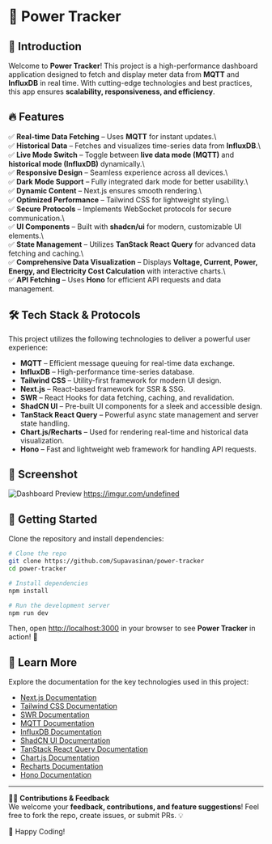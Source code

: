 # 🚀 Power Tracker

## 📌 Introduction

Welcome to **Power Tracker**! This project is a high-performance dashboard application designed to fetch and display meter data from **MQTT** and **InfluxDB** in real time. With cutting-edge technologies and best practices, this app ensures **scalability, responsiveness, and efficiency**.

## 🔥 Features

✅ **Real-time Data Fetching** – Uses **MQTT** for instant updates.\  
✅ **Historical Data** – Fetches and visualizes time-series data from **InfluxDB**.\  
✅ **Live Mode Switch** – Toggle between **live data mode (MQTT)** and **historical mode (InfluxDB)** dynamically.\  
✅ **Responsive Design** – Seamless experience across all devices.\  
✅ **Dark Mode Support** – Fully integrated dark mode for better usability.\  
✅ **Dynamic Content** – Next.js ensures smooth rendering.\  
✅ **Optimized Performance** – Tailwind CSS for lightweight styling.\  
✅ **Secure Protocols** – Implements WebSocket protocols for secure communication.\  
✅ **UI Components** – Built with **shadcn/ui** for modern, customizable UI elements.\  
✅ **State Management** – Utilizes **TanStack React Query** for advanced data fetching and caching.\  
✅ **Comprehensive Data Visualization** – Displays **Voltage, Current, Power, Energy, and Electricity Cost Calculation** with interactive charts.\  
✅ **API Fetching** – Uses **Hono** for efficient API requests and data management.

## 🛠️ Tech Stack & Protocols

This project utilizes the following technologies to deliver a powerful user experience:

- **MQTT** – Efficient message queuing for real-time data exchange.
- **InfluxDB** – High-performance time-series database.
- **Tailwind CSS** – Utility-first framework for modern UI design.
- **Next.js** – React-based framework for SSR & SSG.
- **SWR** – React Hooks for data fetching, caching, and revalidation.
- **ShadCN UI** – Pre-built UI components for a sleek and accessible design.
- **TanStack React Query** – Powerful async state management and server state handling.
- **Chart.js/Recharts** – Used for rendering real-time and historical data visualization.
- **Hono** – Fast and lightweight web framework for handling API requests.

## 📸 Screenshot

![Dashboard Preview](https://imgur.com/l5VPeXl.jpeg)
https://imgur.com/undefined
## 🚀 Getting Started

Clone the repository and install dependencies:

```bash
# Clone the repo
git clone https://github.com/Supavasinan/power-tracker
cd power-tracker

# Install dependencies
npm install

# Run the development server
npm run dev
```

Then, open [http://localhost:3000](http://localhost:3000) in your browser to see **Power Tracker** in action! 🚀

## 📖 Learn More

Explore the documentation for the key technologies used in this project:

- [Next.js Documentation](https://nextjs.org/docs)
- [Tailwind CSS Documentation](https://tailwindcss.com/docs)
- [SWR Documentation](https://swr.vercel.app/docs)
- [MQTT Documentation](https://mqtt.org/documentation)
- [InfluxDB Documentation](https://docs.influxdata.com/)
- [ShadCN UI Documentation](https://ui.shadcn.com/)
- [TanStack React Query Documentation](https://tanstack.com/query/latest/docs/react)
- [Chart.js Documentation](https://www.chartjs.org/docs/latest/)
- [Recharts Documentation](https://recharts.org/en-US/)
- [Hono Documentation](https://hono.dev/)

---

👨‍💻 **Contributions & Feedback**  
We welcome your **feedback, contributions, and feature suggestions**! Feel free to fork the repo, create issues, or submit PRs. 💡

🚀 Happy Coding!

